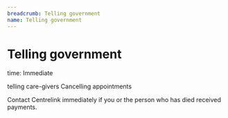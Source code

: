 ```yaml
---
breadcrumb: Telling government
name: Telling government
---
```


Telling government
===========================

time: Immediate

telling care-givers
Cancelling appointments

Contact Centrelink immediately if you or the person who has died received payments.
